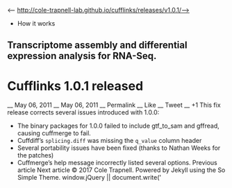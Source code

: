 <-- http://cole-trapnell-lab.github.io/cufflinks/releases/v1.0.1/-->

* How it works
## Transcriptome assembly and differential expression analysis for RNA-Seq.
# Cufflinks 1.0.1 released
__ May 06, 2011 __ May 06, 2011 __ Permalink __ Like __ Tweet __ +1
This fix release corrects several issues introduced with 1.0.0:
* The binary packages for 1.0.0 failed to include gtf_to_sam and gffread, causing cuffmerge to fail.
* Cuffdiff’s `splicing.diff` was missing the `q_value` column header
* Several portability issues have been fixed (thanks to Nathan Weeks for the patches)
* Cuffmerge’s help message incorrectly listed several options.
Previous article Next article
© 2017 Cole Trapnell. Powered by Jekyll using the So Simple Theme.
window.jQuery || document.write('<script src="http://cole-trapnell- lab.github.io/cufflinks/assets/js/vendor/jquery-1.9.1.min.js"><\/script>') var _gaq = _gaq || []; var pluginUrl = '//www.google- analytics.com/plugins/ga/inpage_linkid.js'; _gaq.push(['_require', 'inpage_linkid', pluginUrl]); _gaq.push(['_setAccount', 'UA-6101038-2']); _gaq.push(['_trackPageview']); (function() { var ga = document.createElement('script'); ga.type = 'text/javascript'; ga.async = true; ga.src = ('https:' == document.location.protocol ? 'https://ssl' : 'http://www') + '.google-analytics.com/ga.js'; var s = document.getElementsByTagName('script')[0]; s.parentNode.insertBefore(ga, s); })();